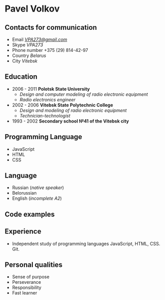 # Pavel Volkov

## Contacts for communication
- Email *VPA273@gmail.com*
- Skype *VPA273*
- Phone number +375 (29) 814-42-97
- Country *Belarus*
- City *Vitebsk*
## Education
- 2006 - 2011 **Polotsk State University**
   - *Design and computer modeling of radio electronic equipment*
   - *Radio electronics engineer*
- 2002 - 2006 **Vitebsk State Polytechnic College**
   - *Design and modeling of radio electronic equipment*
   - *Technician-technologist*
- 1993 - 2002 **Secondary school №41 of the Vitebsk city**
## Programming Language
- JavaScript
- HTML
- CSS
## Language
- Russian (*native speaker*)
- Belorussian
- English (*incomplete A2*)
## Code examples
## Experience
- Independent study of programming languages JavaScript, HTML,
CSS. Git.
## Personal qualities
 - Sense of purpose
 - Perseverance
 - Responsibility
 - Fast learner